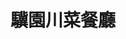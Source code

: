 ---
title: "驥園川菜餐廳"
description: "驥園川菜餐廳"
layout: shop
keywords:
  - 美食競賽
  - 台灣美食
  - 美食精選
datePublished: "2025-06-30"
dateModified: "2025-07-02"
city: "台北市"
district: "大安區"
address: "台北市大安區敦化南路1段324號B1"
phone: "0227083110"
geo: "25.035319254473286, 121.54846532286291"
google_map: "https://maps.app.goo.gl/wGUGyETnmYnEWYwd8"
footinder: "https://footinder.com.tw/%E5%8F%B0%E5%8C%97%E5%B8%82%E5%A4%A7%E5%AE%89%E5%8D%80/32970/"
official: ""
award:
  - name: "500盤"
    year: "2024"
    entries:
      - dishes:
          - "砂鍋土雞湯"

---